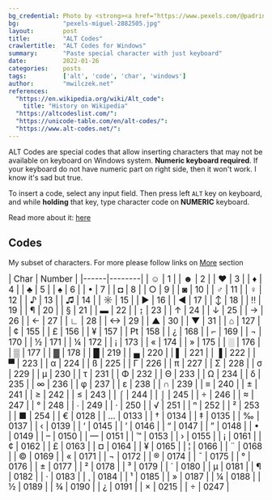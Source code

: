 ```yaml
---
bg_credential: Photo by <strong><a href="https://www.pexels.com/@padrinan?utm_content=attributionCopyText&amp;utm_medium=referral&amp;utm_source=pexels">Miguel Á. Padriñán</a></strong> from <strong><a href="https://www.pexels.com/photo/close-up-shot-of-keyboard-buttons-2882505/?utm_content=attributionCopyText&amp;utm_medium=referral&amp;utm_source=pexels">Pexels</a></strong>
bg:            "pexels-miguel-2882505.jpg"
layout:        post
title:         "ALT Codes"
crawlertitle:  "ALT Codes for Windows"
summary:       "Paste special character with just keyboard"
date:          2022-01-26
categories:    posts
tags:          ['alt', 'code', 'char', 'windows']
author:        "mwilczek.net"
references:
  "https://en.wikipedia.org/wiki/Alt_code":
    title: "History on Wikipedia"
  "https://altcodeslist.com/":
  "https://unicode-table.com/en/alt-codes/":
  "https://www.alt-codes.net/":
---
```


ALT Codes are special codes that allow inserting characters that may not be available on keyboard on Windows system. **Numeric keyboard required**.
If your keyboard do not have numeric part on right side, then it won't work. I know it's sad but true.

To insert a code, select any input field. Then press left `ALT` key on keyboard, and while **holding** that key, type character code on **NUMERIC** keyboard.

Read more about it: <a href="#more-links-section">here</a>

## Codes

My subset of characters. For more please follow links on <a href="#more-links-section">More</a> section

<div style="font-size: larger;">
| Char | Number |
|------|--------|
| ☺    | 1      |
| ☻    | 2      |
| ♥    | 3      |
| ♦    | 4      |
| ♣    | 5      |
| ♠    | 6      |
| •    | 7      |
| ◘    | 8      |
| ○    | 9      |
| ◙    | 10     |
| ♂    | 11     |
| ♀    | 12     |
| ♪    | 13     |
| ♫    | 14     |
| ☼    | 15     |
| ►    | 16     |
| ◄    | 17     |
| ↕    | 18     |
| ‼    | 19     |
| ¶    | 20     |
| §    | 21     |
| ▬    | 22     |
| ↨    | 23     |
| ↑    | 24     |
| ↓    | 25     |
| →    | 26     |
| ←    | 27     |
| ∟    | 28     |
| ↔    | 29     |
| ▲    | 30     |
| ▼    | 31     |
| ⌂    | 127    |
| ¢    | 155    |
| £    | 156    |
| ¥    | 157    |
| ₧    | 158    |
| ¿    | 168    |
| ⌐    | 169    |
| ¬    | 170    |
| ½    | 171    |
| ¼    | 172    |
| ¡    | 173    |
| «    | 174    |
| »    | 175    |
| ░    | 176    |
| ▒    | 177    |
| ▓    | 178    |
| █    | 219    |
| ▄    | 220    |
| ▌    | 221    |
| ▐    | 222    |
| ▀    | 223    |
| α    | 224    |
| ß    | 225    |
| Γ    | 226    |
| π    | 227    |
| Σ    | 228    |
| σ    | 229    |
| µ    | 230    |
| τ    | 231    |
| Φ    | 232    |
| Θ    | 233    |
| Ω    | 234    |
| δ    | 235    |
| ∞    | 236    |
| φ    | 237    |
| ε    | 238    |
| ∩    | 239    |
| ≡    | 240    |
| ±    | 241    |
| ≥    | 242    |
| ≤    | 243    |
| ⌠    | 244    |
| ⌡    | 245    |
| ÷    | 246    |
| ≈    | 247    |
| °    | 248    |
| ∙    | 249    |
| ·    | 250    |
| √    | 251    |
| ⁿ    | 252    |
| ²    | 253    |
| ■    | 254    |
| €    | 0128   |
| …    | 0133   |
| †    | 0134   |
| ‡    | 0135   |
| ‰    | 0137   |
| ‹    | 0139   |
| ‘    | 0145   |
| ’    | 0146   |
| “    | 0147   |
| ”    | 0148   |
| •    | 0149   |
| –    | 0150   |
| —    | 0151   |
| ™    | 0153   |
| ›    | 0155   |
| ¡    | 0161   |
| ¢    | 0162   |
| £    | 0163   |
| ¤    | 0164   |
| ¥    | 0165   |
| ¦    | 0166   |
| ¨    | 0168   |
| ©    | 0169   |
| «    | 0171   |
| ¬    | 0172   |
| ®    | 0174   |
| ¯    | 0175   |
| °    | 0176   |
| ±    | 0177   |
| ²    | 0178   |
| ³    | 0179   |
| ´    | 0180   |
| µ    | 0181   |
| ¶    | 0182   |
| ·    | 0183   |
| ¸    | 0184   |
| ¹    | 0185   |
| »    | 0187   |
| ¼    | 0188   |
| ½    | 0189   |
| ¾    | 0190   |
| ¿    | 0191   |
| ×    | 0215   |
| ÷    | 0247   |
</div>
